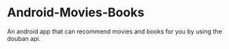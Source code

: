 # Android-Movies-Books
An android app that can recommend movies and books for you by using the douban api.
